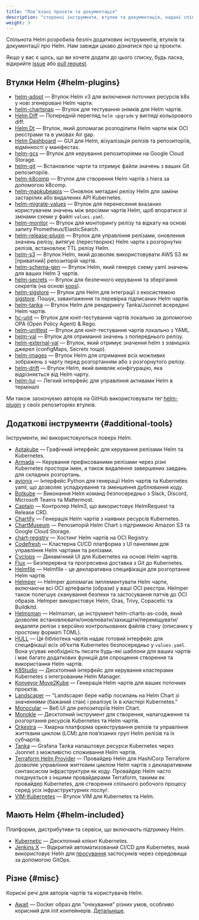 ```yaml
---
title: "Повʼязані проєкти та документація"
description: "сторонні інструменти, втулки та документація, надані спільнотою!"
weight: 3
---
```


Спільнота Helm розробила безліч додаткових інструментів, втулків та документації про Helm. Нам завжди цікаво дізнатися про ці проєкти.

Якщо у вас є щось, що ви хочете додати до цього списку, будь ласка, відкрийте [issue](https://github.com/helm/helm-www/issues) або [pull request](https://github.com/helm/helm-www/pulls).

## Втулки Helm {#helm-plugins}

- [helm-adopt](https://github.com/HamzaZo/helm-adopt) — Втулок Helm v3 для включення поточних ресурсів k8s у нові згенеровані Helm чарти.
- [helm-chartsnap](https://github.com/jlandowner/helm-chartsnap) — Втулок для тестування знімків для Helm чартів.
- [Helm Diff](https://github.com/databus23/helm-diff) — Попередній перегляд `helm upgrade` у вигляді кольорового diff.
- [Helm Dt](https://github.com/vmware-labs/distribution-tooling-for-helm) — Втулок, який допомагає розподілити Helm чарти між OCI реєстрами та в умовах Air gap.
- [Helm Dashboard](https://github.com/komodorio/helm-dashboard) — GUI для Helm, візуалізація релізів та репозиторіїв, відмінності у маніфестах.
- [helm-gcs](https://github.com/hayorov/helm-gcs) — Втулок для керування репозиторіями на Google Cloud Storage.
- [helm-git](https://github.com/aslafy-z/helm-git) — Встановлює чарти та отримує файли значень з ваших Git репозиторіїв.
- [helm-k8comp](https://github.com/cststack/k8comp) — Втулок для створення Helm чартів з hiera за допомогою k8comp.
- [helm-mapkubeapis](https://github.com/helm/helm-mapkubeapis) — Оновлює метадані релізу Helm для заміни застарілих або видалених API Kubernetes.
- [helm-migrate-values](https://github.com/OctopusDeployLabs/helm-migrate-values) — Втулок для перенесення вказаних користувачем значень між версіями чартів Helm, щоб впоратися зі змінами схеми у файлі `values.yaml`.
- [helm-monitor](https://github.com/ContainerSolutions/helm-monitor) — Втулок для моніторингу релізу та відкату на основі запиту Prometheus/ElasticSearch.
- [helm-release-plugin](https://github.com/JovianX/helm-release-plugin) — Втулок для управління релізами, оновлення значень релізу, витягує (перестворює) Helm чарти з розгорнутих релізів, встановлює TTL релізу Helm.
- [helm-s3](https://github.com/hypnoglow/helm-s3) — Втулок Helm, який дозволяє використовувати AWS S3 як [приватний] репозиторій чартів.
- [helm-schema-gen](https://github.com/karuppiah7890/helm-schema-gen) — Втулок Helm, який генерує схему yaml значень для ваших Helm 3 чартів.
- [helm-secrets](https://github.com/jkroepke/helm-secrets) — Втулок для безпечного керування та зберігання секретів (на основі [sops](https://github.com/mozilla/sops)).
- [helm-sigstore](https://github.com/sigstore/helm-sigstore) — Втулок для Helm для інтеграції з екосистемою [sigstore](https://sigstore.dev/). Пошук, завантаження та перевірка підписаних Helm чартів.
- [helm-tanka](https://github.com/Duologic/helm-tanka) — Втулок Helm для рендерингу Tanka/Jsonnet всередині Helm чартів.
- [hc-unit](https://github.com/xchapter7x/hcunit) — Втулок для юніт-тестування чартів локально за допомогою OPA (Open Policy Agent) & Rego.
- [helm-unittest](https://github.com/quintush/helm-unittest) — Втулок для юніт-тестування чартів локально з YAML.
- [helm-val](https://github.com/HamzaZo/helm-val) — Втулок для отримання значень з попереднього релізу.
- [helm-external-val](https://github.com/kuuji/helm-external-val) — Втулок, який отримує значення helm з зовнішніх джерел (configMaps, Secrets тощо).
- [helm-images](https://github.com/nikhilsbhat/helm-images) — Втулок Helm для отримання всіх можливих зображень з чарту перед розгортанням або з розгорнутого релізу.
- [helm-drift](https://github.com/nikhilsbhat/helm-drift) — Втулок Helm, який виявляє конфігурацію, яка відрізняється від Helm чарту.
- [helm-tui](https://github.com/pidanou/helm-tui) — Легкий інтерфейс для управління активами Helm в терміналі

Ми також заохочуємо авторів на GitHub використовувати теґ [helm-plugin](https://github.com/search?q=topic%3Ahelm-plugin&type=Repositories) у своїх репозиторіях втулків.

## Додаткові інструменти {#additional-tools}

Інструменти, які використовуються поверх Helm.

- [Aptakube](https://aptakube.com) — Графічний інтерфейс для керування релізами Helm та Kubernetes.
- [Armada](https://airshipit.readthedocs.io/projects/armada/en/latest/) — Керування префіксованими релізами через різні Kubernetes простори імен, а також видалення завершених завдань для складних розгортань.
- [avionix](https://github.com/zbrookle/avionix) — Інтерфейс Python для генерації Helm чартів та Kubernetes yaml, що дозволяє успадкування та зменшення дублювання коду.
- [Botkube](https://botkube.io) — Виконання Helm команд безпосередньо з Slack, Discord, Microsoft Teams та Mattermost.
- [Captain](https://github.com/alauda/captain) — Контролер Helm3, що використовує HelmRequest та Release CRD.
- [Chartify](https://github.com/appscode/chartify) — Генерація Helm чартів з наявних ресурсів Kubernetes.
- [ChartMuseum](https://github.com/helm/chartmuseum) — Репозиторій Helm Chart з підтримкою Amazon S3 та Google Cloud Storage.
- [chart-registry](https://github.com/hangyan/chart-registry) — Хостинг Helm чартів на OCI Registry.
- [Codefresh](https://codefresh.io) — Кластерна CI/CD платформа з UI панелями для управління Helm чартами та релізами.
- ⁠[Cyclops](https://cyclops-ui.com) — Динамічний UI для Kubernetes на основі Helm чартів.
- [Flux](https://fluxcd.io/docs/components/helm/) — Безперервна та прогресивна доставка з Git до Kubernetes.
- [Helmfile](https://github.com/helmfile/helmfile) — Helmfile - це декларативна специфікація для розгортання Helm чартів.
- [Helmper](https://github.com/ChristofferNissen/helmper) — Helmper допомагає імплементувати Helm чарти, включаючи всі OCI артефакти (образи) у ваші OCI реєстри. Helmper також полегшує сканування безпеки та застосування патчів до OCI образів. Helmper використовує Helm, Oras, Trivy, Copacetic та Buildkitd.
- [Helmsman](https://github.com/Praqma/helmsman) — Helmsman, це інструмент helm-charts-as-code, який дозволяє встановлювати/оновлювати/захищати/переміщувати/видаляти релізи з версійно контрольованих файлів стану (описаних у простому форматі TOML).
- [HULL](https://github.com/vidispine/hull) — Ця бібліотека чартів надає готовий інтерфейс для специфікації всіх обʼєктів Kubernetes безпосередньо у `values.yaml`. Вона усуває необхідність писати будь-які шаблони для ваших чартів і має багато додаткових функцій для спрощення створення та використання Helm чартів.
- [K8Studio](https://k8studio.io) — Десктопний інтерфейс для керування кластерами Kubernetes з інтегрованим Helm Manager.
- [Konveyor Move2Kube](https://konveyor.io/move2kube/) — Генерація Helm чартів для ваших поточних проєктів.
- [Landscaper](https://github.com/Eneco/landscaper/) — "Landscaper бере набір посилань на Helm Chart зі значеннями (бажаний стан) і реалізує їх в кластері Kubernetes."
- [Monocular](https://github.com/helm/monocular) — Веб UI для репозиторіїв Helm Chart.
- [Monokle](https://monokle.io) — Десктопний інструмент для створення, налагодження та розгортання ресурсів Kubernetes та Helm чартів.
- [Orkestra](https://azure.github.io/orkestra/) — Хмарна платформа оркестрування релізів та управління життєвим циклом (LCM) для повʼязаних груп Helm релізів та їх субчартів.
- [Tanka](https://tanka.dev/helm) — Grafana Tanka налаштовує ресурси Kubernetes через Jsonnet з можливістю споживання Helm чартів.
- [Terraform Helm Provider](https://github.com/hashicorp/terraform-provider-helm) — Провайдер Helm для HashiCorp Terraform дозволяє управління життєвим циклом Helm чартів з декларативним синтаксисом інфраструктури як коду. Провайдер Helm часто поєднується з іншими провайдерами Terraform, такими як провайдер Kubernetes, для створення спільного робочого процесу серед усіх інфраструктурних послуг.
- [VIM-Kubernetes](https://github.com/andrewstuart/vim-kubernetes) — Втулок VIM для Kubernetes та Helm.

## Мають Helm {#helm-included}

Платформи, дистрибутиви та сервіси, що включають підтримку Helm.

- [Kubernetic](https://kubernetic.com/) — Десктопний клієнт Kubernetes.
- [Jenkins X](https://jenkins-x.io/) — Відкритий автоматизований CI/CD для Kubernetes, який використовує Helm для [просування](https://jenkins-x.io/docs/getting-started/promotion/) застосунків через середовища за допомогою GitOps.

## Різне {#misc}

Корисні речі для авторів чартів та користувачів Helm.

- [Await](https://github.com/saltside/await) — Docker образ для "очікування" різних умов, особливо корисний для init контейнерів. [Детальніше](https://blog.slashdeploy.com/2017/02/16/introducing-await/).

